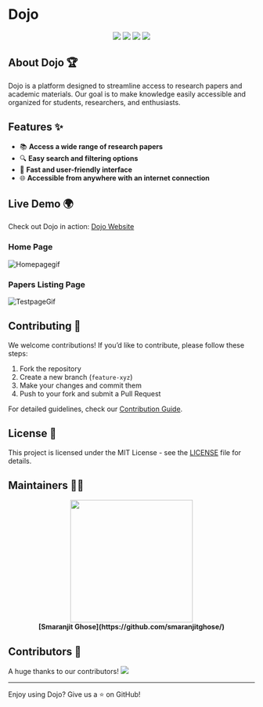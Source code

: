 # Dojo



<div align="center">

<a href="https://dojo-steel.vercel.app"><img src="https://img.shields.io/badge/Live%20Project-Visit%20Now-brightgreen"></a>
<a href="https://github.com/smaranjitghose/dojo"><img src="https://badges.frapsoft.com/os/v1/open-source.svg?v=103"></a>
<a href="https://github.com/smaranjitghose/dojo/issues"><img src="https://img.shields.io/github/issues/your-repo-link?color=0059b3"></a>
<a href="https://github.com/smaranjitghose/dojo/blob/master/LICENSE"><img src="https://img.shields.io/badge/license-MIT-blue.svg?v=103"></a>

</div>

## About Dojo 🏆
Dojo is a platform designed to streamline access to research papers and academic materials. Our goal is to make knowledge easily accessible and organized for students, researchers, and enthusiasts.

## Features ✨
- 📚 **Access a wide range of research papers**
- 🔍 **Easy search and filtering options**
- 🚀 **Fast and user-friendly interface**
- 🌐 **Accessible from anywhere with an internet connection**

## Live Demo 🌍
Check out Dojo in action: [Dojo Website](https://dojo-steel.vercel.app)


### Home Page
![Homepagegif](./asset_readme/Homepagegif.gif)



### Papers Listing Page
![TestpageGif](./asset_readme/TestpageGif.gif)


## Contributing 🤝
We welcome contributions! If you’d like to contribute, please follow these steps:
1. Fork the repository
2. Create a new branch (`feature-xyz`)
3. Make your changes and commit them
4. Push to your fork and submit a Pull Request

For detailed guidelines, check our [Contribution Guide](./CONTRIBUTING.md).
## License 📜
This project is licensed under the MIT License - see the [LICENSE](./LICENSE) file for details.

## Maintainers 👨‍💻

<p align="center">
  <img src="./asset_readme/Mentor.png" width="250px"><br>
  <strong>[Smaranjit Ghose](https://github.com/smaranjitghose/)</strong>
</p>

## Contributors 🌟
A huge thanks to our contributors!
<a href="https://github.com/smaranjitghose/dojo/graphs/contributors">
  <img src="https://contrib.rocks/image?repo=smaranjitghose/dojo" />
</a>

---

Enjoy using Dojo? Give us a ⭐ on GitHub!

